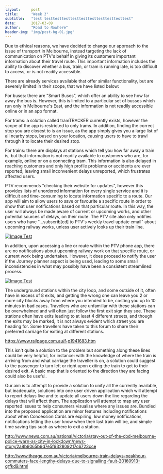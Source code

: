 ```yaml
---
layout:     post
title:      "Week 3"
subtitle:   "test testtesttesttesttesttesttesttesttesttest"
date:       2017-03-09
author:     "Road to Nowhere"
header-img: "img/post-bg-01.jpg"
---
```


Due to ethical reasons, we have decided to change our approach to the issue of transport in Melbourne, instead targeting the lack of communication on PTV's behalf in giving its customers important information about their travel route. This important information includes the ability to discover whether a bus, train, or tram is running late, is too difficult to access, or is not readily accessible.

There are already services available that offer similar functionality, but are severely limited in their scope, that we have listed below:

For buses: there are "Smart Buses", which offer an ability to see how far away the bus is. However, this is limited to a particular set of busses which run only in Melbourne's East, and the information is not readily accessible online or in an app format.

For trams: a solution called tramTRACKER currently exists, however the scope of the app is restricted to only trams. In addition, finding the correct stop you are closest to is an issue, as the app simply gives you a large list of all nearby stops, based on your location, causing users to have to trawl through it to locate their desired stop.

For trains: there are displays at stations which tell you how far away a train is, but that information is not readily available to customers who are, for example, online or on a connecting tram. This information is also delayed in reaching customers and only high profile problems or accidents are ever reported, leaving small inconvenient delays unreported, which frustrates affected users.

PTV recommends "checking their website for updates", however this provides lists of unordered information for every single service and it is difficult and time-consuming to locate information specific to a route. Our app will aim to allow users to save or favourite a specific route in order to show that user notifications based on that particular route. In this way, the user will always be made aware of current or upcoming works, and other potential sources of delays, on their route. The PTV site also only notifies users who have "...subscrib[ed] to PTV's weekly travel update email" about upcoming railway works, unless user actively looks up their train line.

<a href="#">
    <img src="{{ site.baseurl }}/images/blog/week3/Bus%20Delays.PNG" alt="Image Test">
</a>

In addition, upon accessing a line or route within the PTV phone app, there are no notifications about upcoming railway work on that specific route, or current work being undertaken. However, it does proceed to notify the user if the Journey planner aspect is being used, leading to some small inconsistencies in what may possibly have been a consistent streamlined process.

<a href="#">
    <img src="{{ site.baseurl }}/images/blog/week3/No%20notification.png" alt="Image Test">
</a>

The underground stations within the city loop, and some outside of it, often have in excess of 8 exits, and getting the wrong one can leave you 2 or more city blocks away from where you intended to be, costing you up to 10 minutes in bad cases. Travellers who are unfamiliar with these stations can be overwhelmed and will often just follow the first exit sign they see. These stations often have exits leading to at least 4 different streets, and though the exits may be marked, it is not always evident which street you are heading for. Some travellers have taken to this forum to share their preferred carriage for exiting at different stations. 

https://www.railpage.com.au/f-p1941683.htm

This isn't quite a solution to the problem but something along these lines could be very helpful, for instance: with the knowledge of where the train is arriving from and what carriage the traveller is on, a solution could suggest to the passenger to turn left or right upon exiting the train to get to their desired exit. A basic map that is oriented to the direction they are facing could also be useful. 


Our aim is to attempt to provide a solution to unify all the currently available, but inadequate, solutions into one user driven application which will attempt to report delays live and to update all users down the line regarding the delays that will affect them. The application will attempt to map any user reported issues to help consumers visualise where any issues are. Bundled into the proposed application are minor features including notifications about when Concession Cards are expiring, low money notifications, notifications letting the user know when their last train will be, and simple time saving tips such as where to exit a station.

http://www.news.com.au/national/victoria/stay-out-of-the-cbd-melbourne-police-warn-as-city-in-lockdown/news-story/2a8b9065b9d7e5f932809217c6723cce

http://www.theage.com.au/victoria/melbourne-train-delays-peakhour-commuters-face-lengthy-delays-due-to-signalling-fault-20160913-grfkd9.html
